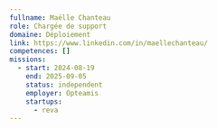 ```yaml
---
fullname: Maëlle Chanteau
role: Chargée de support
domaine: Déploiement
link: https://www.linkedin.com/in/maellechanteau/
competences: []
missions:
  - start: 2024-08-19
    end: 2025-09-05
    status: independent
    employer: Opteamis
    startups:
      - reva
---
```

